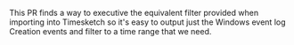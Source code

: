This PR finds a way to executive the equivalent filter provided when importing into Timesketch so it's easy to output just the Windows event log Creation events and filter to a time range that we need.